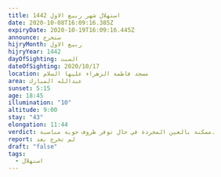```yaml
---
title: استهلال شهر ربيع الاول 1442
date: 2020-10-08T16:09:16.385Z
expiryDate: 2020-10-19T16:09:16.445Z
announce: ستخرج
hijryMonth: ربيع الاول
hijryYear: 1442
dayOfSighting: السبت
dateOfSighting: 2020/10/17
location: مسجد فاطمة الزهراء عليها السلام
area: عبدالله المبارك
sunset: 5:15
age: 18:45
illumination: "10"
altitude: 9:00
stay: "43"
elongation: 11:44
verdict: ممكنة بالعين المجردة في حال توفر ظروف جوية مناسبة.
report: لم تخرج بعد
draft: "false"
tags:
  - استهلال
---
```

